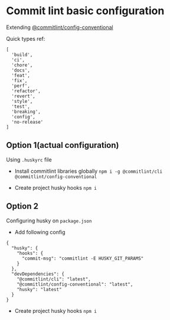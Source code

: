 # Commit lint basic configuration

Extending [@commitlint/config-conventional](https://www.npmjs.com/package/@commitlint/config-conventional)

Quick types ref:
```
[
  'build',
  'ci',
  'chore',
  'docs',
  'feat',
  'fix',
  'perf',
  'refactor',
  'revert',
  'style',
  'test',
  'breaking',
  'config',
  'no-release'
]
```

## Option 1(actual configuration)
Using `.huskyrc` file
* Install commitlint libraries globally
`npm i -g @commitlint/cli @commitlint/config-conventional`

* Create project husky hooks
`npm i`

## Option 2
Configuring husky on `package.json`

* Add following config
```
{
  "husky": {
    "hooks": {
      "commit-msg": "commitlint -E HUSKY_GIT_PARAMS"
    }
  },
  "devDependencies": {
    "@commitlint/cli": "latest",
    "@commitlint/config-conventional": "latest",
    "husky": "latest"
  }
}
```

* Create project husky hooks
`npm i`
